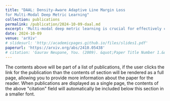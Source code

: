 ```yaml
---
title: "DAAL: Density-Aware Adaptive Line Margin Loss
for Multi-Modal Deep Metric Learning"
collection: publications
permalink: /publication/2024-10-09-daal.md
excerpt: 'Multi-modal deep metric learning is crucial for effectively capturing diverse representations in tasks such as face verification, fine-grained object recognition, and product search. Traditional approaches to metric learning, whether based on distance or margin metrics, primarily emphasize class separation, often overlooking the intra-class distribution essential for multi-modal feature learning. In this context, we propose a novel loss function called Density-Aware Adaptive Margin Loss(DAAL), which preserves the density distribution of embeddings while encouraging the formation of adaptive sub-clusters within each class. By employing an adaptive line strategy, DAAL not only enhances intra-class variance but also ensures robust inter-class separation, facilitating effective multi-modal representation. Comprehensive experiments on benchmark fine-grained datasets demonstrate the superior performance of DAAL, underscoring its potential in advancing retrieval applications and multi-modal deep metric learning.'
date: 2024-10-09
venue: 'arXiv'
# slidesurl: 'http://academicpages.github.io/files/slides1.pdf'
paperurl: 'https://arxiv.org/abs/2410.05438'
# citation: 'Gaurav Neupane, You. (2009). &quot;Paper Title Number 1.&quot; <i>Journal 1</i>. 1(1).'
---
```


The contents above will be part of a list of publications, if the user clicks the link for the publication than the contents of section will be rendered as a full page, allowing you to provide more information about the paper for the reader. When publications are displayed as a single page, the contents of the above "citation" field will automatically be included below this section in a smaller font.